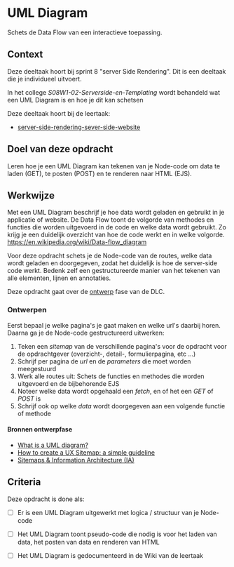 
# UML Diagram

Schets de Data Flow van een interactieve toepassing. 

## Context

Deze deeltaak hoort bij sprint 8 "server Side Rendering". Dit is een deeltaak die je individueel uitvoert.

In het college _S08W1-02-Serverside-en-Templating_ wordt behandeld wat een UML Diagram is en hoe je dit kan schetsen

Deze deeltaak hoort bij de leertaak:
- [server-side-rendering-sever-side-website](https://github.com/fdnd-task/server-side-rendering-server-side-website)



## Doel van deze opdracht

Leren hoe je een UML Diagram kan tekenen van je Node-code om data te laden (GET), te posten (POST) en te renderen naar HTML (EJS).



## Werkwijze

Met een UML Diagram beschrijf je hoe data wordt geladen en gebruikt in je applicatie of website. De Data Flow toont de volgorde van methodes en functies die worden uitgevoerd in de code en welke data wordt gebruikt. Zo krijg je een duidelijk overzicht van hoe de code werkt en in welke volgorde. https://en.wikipedia.org/wiki/Data-flow_diagram

Voor deze opdracht schets je de Node-code van de routes, welke data wordt geladen en doorgegeven, zodat het duidelijk is hoe de server-side code werkt. Bedenk zelf een gestructureerde manier van het tekenen van alle elementen, lijnen en annotaties.

Deze opdracht gaat over de [ontwerp](#ontwerpen) fase van de DLC.

### Ontwerpen
Eerst bepaal je welke pagina's je gaat maken en welke url's daarbij horen. 
Daarna ga je de Node-code gestructureerd uitwerken:

1. Teken een _sitemap_ van de verschillende pagina's voor de opdracht voor de opdrachtgever (overzicht-, detail-, formulierpagina, etc ...)
2. Schrijf per pagina de _url_ en de _parameters_ die moet worden meegestuurd
3. Werk alle routes uit: Schets de functies en methodes die worden uitgevoerd en de bijbehorende EJS
4. Noteer welke data wordt opgehaald een _fetch_, en of het een _GET_ of _POST_ is
5. Schrijf ook op welke _data_ wordt doorgegeven aan een volgende functie of methode


#### Bronnen ontwerpfase

- [What is a UML diagram?](https://miro.com/diagramming/what-is-a-uml-diagram/)
- [How to create a UX Sitemap: a simple guideline](https://uxdesign.cc/how-to-create-a-ux-sitemap-a-simple-guideline-8786c16f85c1)
- [Sitemaps & Information Architecture (IA)](https://xd.adobe.com/ideas/process/information-architecture/sitemap-and-information-architecture/)

<!--
- [What is a data flow diagram?](https://miro.com/diagramming/what-is-a-data-flow-diagram/)
- [Wat is Control Flow](https://en.wikipedia.org/wiki/Control_flow)
- [Control Flow Diagram](https://en.wikipedia.org/wiki/Control-flow_diagram)
 - [What is Activity Diagram?](https://www.visual-paradigm.com/guide/uml-unified-modeling-language/what-is-activity-diagram/) 
 -->



## Criteria

Deze opdracht is done als:

- [ ] Er is een UML Diagram uitgewerkt met logica / structuur van je Node-code
- [ ] Het UML Diagram toont pseudo-code die nodig is voor het laden van data, het posten van data en renderen van HTML
- [ ] Het UML Diagram  is gedocumenteerd in de Wiki van de leertaak



